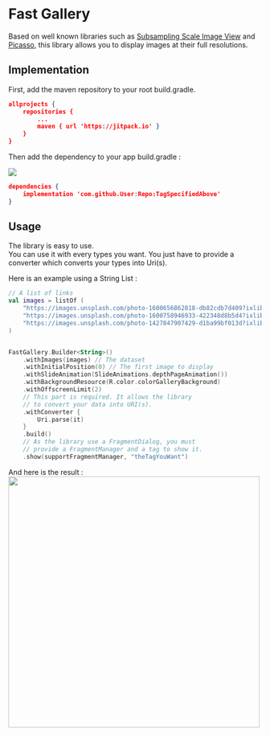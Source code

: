 # Fast Gallery  
Based on well known libraries such as [Subsampling Scale Image View](https://github.com/davemorrissey/subsampling-scale-image-view) and [Picasso](https://github.com/square/picasso), this library allows you to display images at their full resolutions.  

## Implementation

First, add the maven repository to your root build.gradle.

```json
allprojects {
    repositories {
        ...
        maven { url 'https://jitpack.io' }
    }
}
```

Then add the dependency to your app build.gradle :

[![](https://jitpack.io/v/axellaffite/Fast-Gallery.svg)](https://jitpack.io/#axellaffite/Fast-Gallery)

```json
dependencies {
    implementation 'com.github.User:Repo:TagSpecifiedAbove'
}
```

## Usage

The library is easy to use.  
You can use it with every types you want. You just have to provide a converter which converts your types into Uri(s).  

Here is an example using a String List :

```kotlin
// A list of links
val images = listOf (
    "https://images.unsplash.com/photo-1600656862818-db82cdb7d409?ixlib=rb-1.2.1&ixid=eyJhcHBfaWQiOjEyMDd9&auto=format&fit=crop&w=1920&q=80",
    "https://images.unsplash.com/photo-1600758946933-422348d8b5d4?ixlib=rb-1.2.1&ixid=eyJhcHBfaWQiOjEyMDd9&auto=format&fit=crop&w=1920&q=80",
    "https://images.unsplash.com/photo-1427847907429-d1ba99bf013d?ixlib=rb-1.2.1&q=80&fm=jpg&crop=entropy&cs=tinysrgb&w=1920&fit=max&ixid=eyJhcHBfaWQiOjF9"
)


FastGallery.Builder<String>()
    .withImages(images) // The dataset
    .withInitialPosition(0) // The first image to display
    .withSlideAnimation(SlideAnimations.depthPageAnimation())
    .withBackgroundResource(R.color.colorGalleryBackground)
    .withOffscreenLimit(2)
    // This part is required. It allows the library
    // to convert your data into URI(s).
    .withConverter { 
        Uri.parse(it)
    }
    .build()
    // As the library use a FragmentDialog, you must 
    // provide a FragmentManager and a tag to show it.
    .show(supportFragmentManager, "theTagYouWant") 
```

And here is the result :  
<img src="https://github.com/axellaffite/Fast-Gallery/blob/master/previews/FastGallery.gif?raw=true" width=500>
